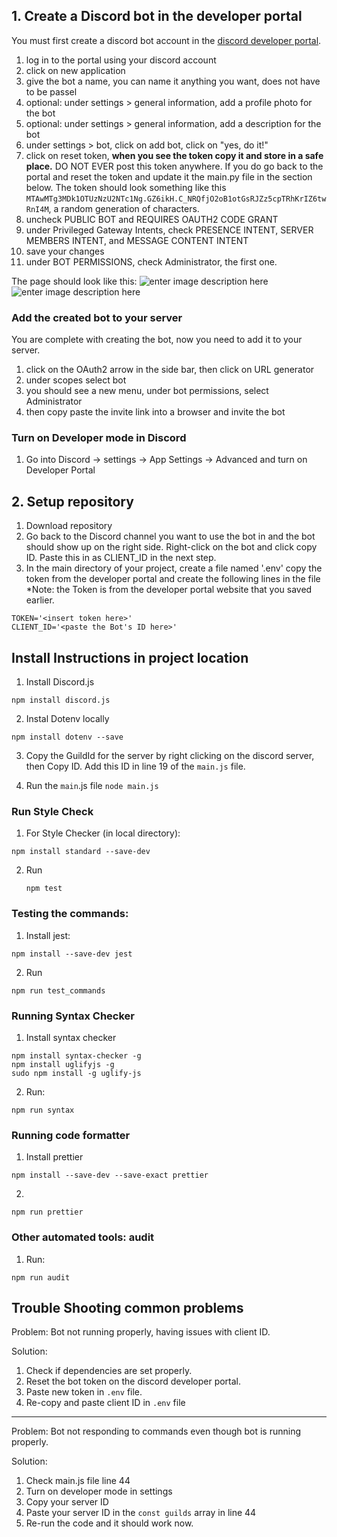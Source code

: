 ## 1. Create a Discord bot in the developer portal

You must first create a discord bot account in the [discord developer portal](https://discord.com/developers/applications).

1.  log in to the portal using your discord account
2.  click on new application
3.  give the bot a name, you can name it anything you want, does not have to be passel
4.  optional: under settings > general information, add a profile photo for the bot
5.  optional: under settings > general information, add a description for the bot
6.  under settings > bot, click on add bot, click on "yes, do it!"
7.  click on reset token, **when you see the token copy it and store in a safe place.** DO NOT EVER post this token anywhere. If you do go back to the portal and reset the token and update it the main.py file in the section below. The token should look something like this `MTAwMTg3MDk1OTUzNzU2NTc1Ng.GZ6ikH.C_NRQfjO2oB1otGsRJZz5cpTRhKrIZ6twRnI4M`, a random generation of characters.
8.  uncheck PUBLIC BOT and REQUIRES OAUTH2 CODE GRANT
9.  under Privileged Gateway Intents, check PRESENCE INTENT, SERVER MEMBERS INTENT, and MESSAGE CONTENT INTENT
10. save your changes
11. under BOT PERMISSIONS, check Administrator, the first one.

The page should look like this:
![enter image description here](https://github.com/stoir/passel_public/blob/main/Images/intents.png)
![enter image description here](https://github.com/stoir/passel_public/blob/main/Images/bot_perms.png)

### Add the created bot to your server

You are complete with creating the bot, now you need to add it to your server.

1. click on the OAuth2 arrow in the side bar, then click on URL generator
2. under scopes select bot
3. you should see a new menu, under bot permissions, select Administrator
4. then copy paste the invite link into a browser and invite the bot

### Turn on Developer mode in Discord

1. Go into Discord -> settings -> App Settings -> Advanced and turn on Developer Portal

## 2. Setup repository

1. Download repository
2. Go back to the Discord channel you want to use the bot in and the bot should show up on the right side. Right-click on the bot and click copy ID. Paste this in as CLIENT_ID in the next step.
3. In the main directory of your project, create a file named '.env'
   copy the token from the developer portal and create the following lines in the file
   \*Note: the Token is from the developer portal website that you saved earlier.

```
TOKEN='<insert token here>'
CLIENT_ID='<paste the Bot's ID here>'
```

## Install Instructions in project location

1. Install Discord.js

```
npm install discord.js
```

2. Instal Dotenv locally

```
npm install dotenv --save
```

3. Copy the GuildId for the server by right clicking on the discord server, then Copy ID. Add this ID in line 19 of the `main.js` file.

4. Run the `main`.js file
   `node main.js`

### Run Style Check

1. For Style Checker (in local directory):

```
npm install standard --save-dev
```

2. Run
   ```
   npm test
   ```

### Testing the commands:

1. Install jest:

```
npm install --save-dev jest
```

2. Run

```
npm run test_commands
```

### Running Syntax Checker

1. Install syntax checker

```
npm install syntax-checker -g
npm install uglifyjs -g
sudo npm install -g uglify-js
```

2. Run:

```
npm run syntax
```

### Running code formatter

1. Install prettier

```
npm install --save-dev --save-exact prettier
```

2.

```
npm run prettier
```

### Other automated tools: audit

1. Run:

```
npm run audit
```

## Trouble Shooting common problems
Problem: Bot not running properly, having issues with client ID.

Solution: 
1. Check if dependencies are set properly. 
2. Reset the bot token on the discord developer portal.
3. Paste new token in `.env` file. 
4. Re-copy and paste client ID in `.env` file

---

Problem: Bot not responding to commands even though bot is running properly. 

Solution: 
1. Check main.js file line 44
2. Turn on developer mode in settings
3. Copy your server ID
4. Paste your server ID in the `const guilds` array in line 44
5. Re-run the code and it should work now.
